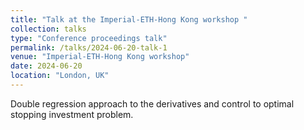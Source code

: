 ```yaml
---
title: "Talk at the Imperial-ETH-Hong Kong workshop "
collection: talks
type: "Conference proceedings talk"
permalink: /talks/2024-06-20-talk-1
venue: "Imperial-ETH-Hong Kong workshop"
date: 2024-06-20
location: "London, UK"
---
```


Double regression approach to the derivatives and control to optimal stopping investment problem.
